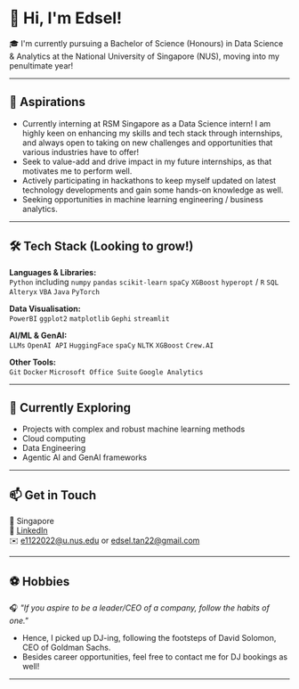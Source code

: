 # 👋 Hi, I'm Edsel!

🎓 I'm currently pursuing a Bachelor of Science (Honours) in Data Science & Analytics at the National University of Singapore (NUS), moving into my penultimate year!

---

## 💼 Aspirations

- Currently interning at RSM Singapore as a Data Science intern! I am highly keen on enhancing my skills and tech stack through internships, and always open to taking on new challenges and opportunities that various industries have to offer!
- Seek to value-add and drive impact in my future internships, as that motivates me to perform well.
- Actively participating in hackathons to keep myself updated on latest technology developments and gain some hands-on knowledge as well.
- Seeking opportunities in machine learning engineering / business analytics.
---

## 🛠️ Tech Stack (Looking to grow!)

**Languages & Libraries:**  
`Python` including `numpy` `pandas` `scikit-learn` `spaCy` `XGBoost` `hyperopt` / `R` `SQL` `Alteryx` `VBA` `Java` `PyTorch`

**Data Visualisation:**  
`PowerBI` `ggplot2` `matplotlib` `Gephi` `streamlit`

**AI/ML & GenAI:**  
`LLMs` `OpenAI API` `HuggingFace` `spaCy` `NLTK` `XGBoost` `Crew.AI`

**Other Tools:**  
`Git` `Docker` `Microsoft Office Suite` `Google Analytics` 

---

## 🌱 Currently Exploring

- Projects with complex and robust machine learning methods
- Cloud computing
- Data Engineering
- Agentic AI and GenAI frameworks

---

## 📫 Get in Touch

📍 Singapore  
🔗 [LinkedIn](https://www.linkedin.com/in/edseltan)  
✉️ e1122022@u.nus.edu or edsel.tan22@gmail.com

---

## ⚽ Hobbies
🎧 _"If you aspire to be a leader/CEO of a company, follow the habits of one."_ 
- Hence, I picked up DJ-ing, following the footsteps of David Solomon, CEO of Goldman Sachs. 
- Besides career opportunities, feel free to contact me for DJ bookings as well!

---

